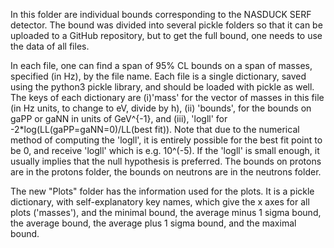 In this folder are individual bounds corresponding to the NASDUCK SERF detector. The bound was divided into several pickle folders so that it can be uploaded to a GitHub repository, but to get the full bound, one needs to use the data of all files.

In each file, one can find a span of 95% CL bounds on a span of masses, specified (in Hz), by the file name. Each file is a single dictionary, saved using the python3 pickle library, and should be loaded with pickle as well. The keys of each dictionary are (i)'mass' for the vector of masses in this file (in Hz units, to change to eV, divide by h), (ii) 'bounds', for the bounds on gaPP or gaNN in units of GeV^{-1}, and (iii), 'logll' for -2*log(LL(gaPP=gaNN=0)/LL(best fit)). Note that due to the numerical method of computing the 'logll', it is entirely possible for the best fit point to be 0, and receive 'logll' which is e.g. 10^(-5). If the 'logll' is small enough, it usually implies that the null hypothesis is preferred. The bounds on protons are in the protons folder, the bounds on neutrons are in the neutrons folder.

The new "Plots" folder has the information used for the plots. It is a pickle dictionary, with self-explanatory key names, which give the x axes for all plots ('masses'), and the minimal bound, the average minus 1 sigma bound, the average bound, the average plus 1 sigma bound, and the maximal bound.